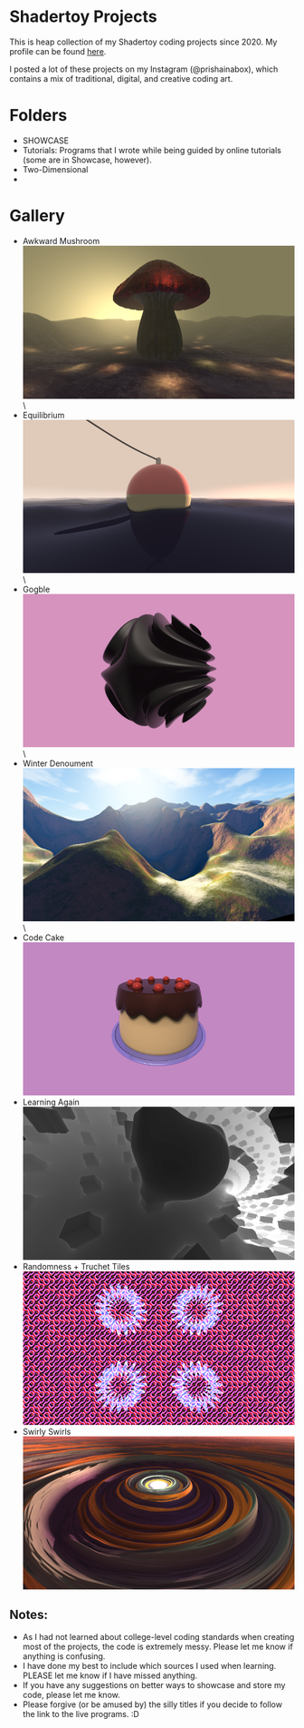 # Shadertoy Projects

This is heap collection of my Shadertoy coding projects since 2020.
My profile can be found [here](https://www.shadertoy.com/profile/?show=shaders).

I posted a lot of these projects on my Instagram (@prishainabox), which contains a mix of traditional, digital, and creative coding art.

# Folders
- SHOWCASE
- Tutorials: Programs that I wrote while being guided by online tutorials (some are in Showcase, however).
- Two-Dimensional
- 

# Gallery
- Awkward Mushroom ![Raymarching - 3D Mushroom](image.png) \
- Equilibrium ![Raymarching - 3D Fishing Bouy in Water](image-1.png) \
- Gogble ![Raymarching - 3D Animated Shape](image-2.png) \
- Winter Denoument ![Raymarching - Terrain scene](image-3.png) \
- Code Cake ![Raymarching - Cake](image-4.png)
- Learning Again ![Raymarching Basic Scenne](image-5.png)
- Randomness + Truchet Tiles ![2d random truchet tile pattern](image-6.png)
- Swirly Swirls ![Raymarching - Swirly Swirls](image-7.png)

## Notes:
- As I had not learned about college-level coding standards when creating most of the projects, the code is extremely messy. Please let me know if anything is confusing.
- I have done my best to include which sources I used when learning. PLEASE let me know if I have missed anything.
- If you have any suggestions on better ways to showcase and store my code, please let me know.
- Please forgive (or be amused by) the silly titles if you decide to follow the link to the live programs. :D